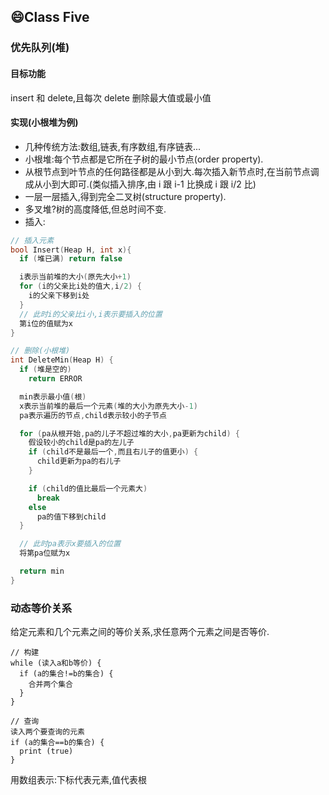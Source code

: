 ## :smile:Class Five

### 优先队列(堆)

#### 目标功能

insert 和 delete,且每次 delete 删除最大值或最小值

#### 实现(小根堆为例)

- 几种传统方法:数组,链表,有序数组,有序链表...
- 小根堆:每个节点都是它所在子树的最小节点(order property).
- 从根节点到叶节点的任何路径都是从小到大.每次插入新节点时,在当前节点调成从小到大即可.(类似插入排序,由 i 跟 i-1 比换成 i 跟 i/2 比)
- 一层一层插入,得到完全二叉树(structure property).
- 多叉堆?树的高度降低,但总时间不变.
- 插入:

```c
// 插入元素
bool Insert(Heap H, int x){
  if (堆已满) return false

  i表示当前堆的大小(原先大小+1)
  for (i的父亲比i处的值大,i/2) {
    i的父亲下移到i处
  }
  // 此时i的父亲比i小,i表示要插入的位置
  第i位的值赋为x
}

// 删除(小根堆)
int DeleteMin(Heap H) {
  if (堆是空的)
    return ERROR

  min表示最小值(根)
  x表示当前堆的最后一个元素(堆的大小为原先大小-1)
  pa表示遍历的节点,child表示较小的子节点

  for (pa从根开始,pa的儿子不超过堆的大小,pa更新为child) {
    假设较小的child是pa的左儿子
    if (child不是最后一个,而且右儿子的值更小) {
      child更新为pa的右儿子
    }

    if (child的值比最后一个元素大)
      break
    else
      pa的值下移到child
  }

  // 此时pa表示x要插入的位置
  将第pa位赋为x

  return min
}

```

### 动态等价关系

给定元素和几个元素之间的等价关系,求任意两个元素之间是否等价.

```
// 构建
while (读入a和b等价) {
  if (a的集合!=b的集合) {
    合并两个集合
  }
}

// 查询
读入两个要查询的元素
if (a的集合==b的集合) {
  print (true)
}
```

用数组表示:下标代表元素,值代表根
